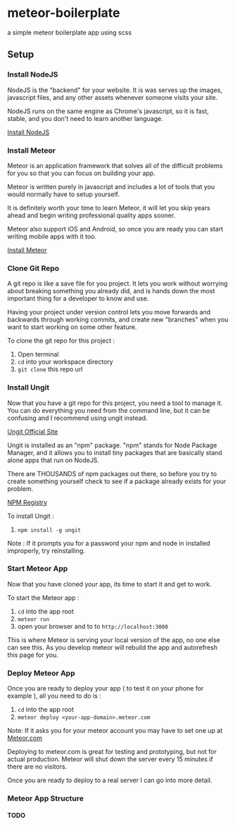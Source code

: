 meteor-boilerplate
==================

a simple meteor boilerplate app using scss

## Setup

### Install NodeJS

NodeJS is the "backend" for your website. It is was serves up the images, javascript files, and any other assets whenever someone visits your site.

NodeJS runs on the same engine as Chrome's javascript, so it is fast, stable, and you don't need to learn another language.

[Install NodeJS](http://nodejs.org/)

### Install Meteor

Meteor is an application framework that solves all of the difficult problems for you so that you can focus on building your app.

Meteor is written purely in javascript and includes a lot of tools that you would normally have to setup yourself.

It is definitely worth your time to learn Meteor, it will let you skip years ahead and begin writing professional quality apps sooner.

Meteor also support iOS and Android, so once you are ready you can start writing mobile apps with it too.

[Install Meteor](https://www.meteor.com/install)

### Clone Git Repo

A git repo is like a save file for you project. It lets you work without worrying about breaking something you already did, and is hands down the most important thing for a developer to know and use.

Having your project under version control lets you move forwards and backwards through working commits, and create new "branches" when you want to start working on some other feature.

To clone the git repo for this project :

1. Open terminal
2. `cd` into your workspace directory
3. `git clone` this repo url

### Install Ungit

Now that you have a git repo for this project, you need a tool to manage it. You can do everything you need from the command line, but it can be confusing and I recommend using ungit instead.

[Ungit Official Site](https://github.com/FredrikNoren/ungit)

Ungit is installed as an "npm" package. "npm" stands for Node Package Manager, and it allows you to install tiny packages that are basically stand alone apps that run on NodeJS.

There are THOUSANDS of npm packages out there, so before you try to create something yourself check to see if a package already exists for your problem.

[NPM Registry](https://www.npmjs.org/)

To install Ungit :

1. `npm install -g ungit`

Note : If it prompts you for a password your npm and node in installed improperly, try reinstalling.

### Start Meteor App

Now that you have cloned your app, its time to start it and get to work.

To start the Meteor app :

1. `cd` into the app root
2. `meteor run`
3. open your browser and to to `http://localhost:3000`

This is where Meteor is serving your local version of the app, no one else can see this. As you develop meteor will rebuild the app and autorefresh this page for you.

### Deploy Meteor App

Once you are ready to deploy your app ( to test it on your phone for example ), all you need to do is :

1. `cd` into the app root
2. `meteor deploy <your-app-domain>.meteor.com`

Note: If it asks you for your meteor account you may have to set one up at [Meteor.com](https://www.meteor.com/)

Deploying to meteor.com is great for testing and prototyping, but not for actual production. Meteor will shut down the server every 15 minutes if there are no visitors.

Once you are ready to deploy to a real server I can go into more detail.

### Meteor App Structure

#### TODO
